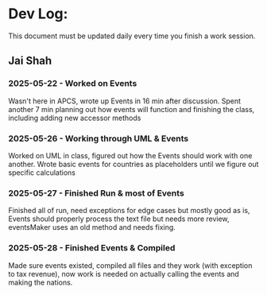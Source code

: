 # Dev Log:

This document must be updated daily every time you finish a work session.

## Jai Shah

### 2025-05-22 - Worked on Events
Wasn't here in APCS, wrote up Events in 16 min after discussion. Spent another 7 min planning out how events will function and finishing the class, including adding new accessor methods

### 2025-05-26 - Working through UML & Events
Worked on UML in class, figured out how the Events should work with one another. Wrote basic events for countries as placeholders until we figure out specific calculations

### 2025-05-27 - Finished Run & most of Events
Finished all of run, need exceptions for edge cases but mostly good as is, Events should properly process the text file but needs more review, eventsMaker uses an old method and needs fixing.

### 2025-05-28 - Finished Events & Compiled
Made sure events existed, compiled all files and they work (with exception to tax revenue), now work is needed on actually calling the events and making the nations.

